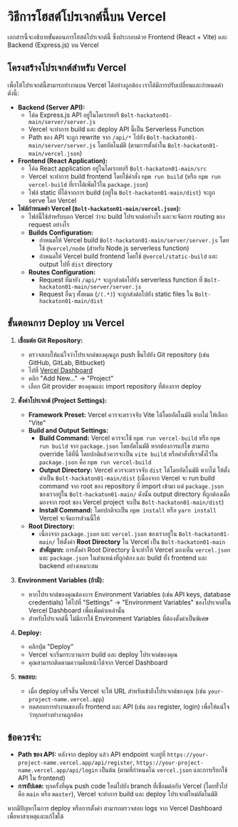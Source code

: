 # วิธีการโฮสต์โปรเจกต์นี้บน Vercel

เอกสารนี้จะอธิบายขั้นตอนการโฮสต์โปรเจกต์นี้ ซึ่งประกอบด้วย Frontend (React + Vite) และ Backend (Express.js) บน Vercel

## โครงสร้างโปรเจกต์สำหรับ Vercel

เพื่อให้โปรเจกต์นี้สามารถทำงานบน Vercel ได้อย่างถูกต้อง เราได้มีการปรับเปลี่ยนและกำหนดค่าดังนี้:

- **Backend (Server API):**
    - โค้ด Express.js API อยู่ในไดเรกทอรี `Bolt-hackaton01-main/server/server.js`
    - Vercel จะทำการ build และ deploy API นี้เป็น Serverless Function
    - Path ของ API จะถูก rewrite จาก `/api/*` ไปยัง `Bolt-hackaton01-main/server/server.js` โดยอัตโนมัติ (ตามการตั้งค่าใน `Bolt-hackaton01-main/vercel.json`)
- **Frontend (React Application):**
    - โค้ด React application อยู่ในไดเรกทอรี `Bolt-hackaton01-main/src`
    - Vercel จะทำการ build frontend โดยใช้คำสั่ง `npm run build` (หรือ `npm run vercel-build` ที่เราได้เพิ่มไว้ใน `package.json`)
    - ไฟล์ static ที่ได้จากการ build (อยู่ใน `Bolt-hackaton01-main/dist`) จะถูก serve โดย Vercel
- **ไฟล์กำหนดค่า Vercel (`Bolt-hackaton01-main/vercel.json`):**
    - ไฟล์นี้ใช้สำหรับบอก Vercel ว่าจะ build โปรเจกต์อย่างไร และจะจัดการ routing ของ request อย่างไร
    - **Builds Configuration:**
        - กำหนดให้ Vercel build `Bolt-hackaton01-main/server/server.js` โดยใช้ `@vercel/node` (สำหรับ Node.js serverless function)
        - กำหนดให้ Vercel build frontend โดยใช้ `@vercel/static-build` และ output ไปที่ `dist` directory
    - **Routes Configuration:**
        - Request ที่มายัง `/api/*` จะถูกส่งต่อไปยัง serverless function ที่ `Bolt-hackaton01-main/server/server.js`
        - Request อื่นๆ ทั้งหมด (`/(.*)`) จะถูกส่งต่อไปยัง static files ใน `Bolt-hackaton01-main/dist`

## ขั้นตอนการ Deploy บน Vercel

1.  **เชื่อมต่อ Git Repository:**
    *   ตรวจสอบให้แน่ใจว่าโปรเจกต์ของคุณถูก push ขึ้นไปยัง Git repository (เช่น GitHub, GitLab, Bitbucket)
    *   ไปที่ [Vercel Dashboard](https://vercel.com/dashboard)
    *   คลิก "Add New..." -> "Project"
    *   เลือก Git provider ของคุณและ import repository ที่ต้องการ deploy

2.  **ตั้งค่าโปรเจกต์ (Project Settings):**
    *   **Framework Preset:** Vercel ควรจะตรวจจับ Vite ได้โดยอัตโนมัติ หากไม่ ให้เลือก "Vite"
    *   **Build and Output Settings:**
        *   **Build Command:** Vercel ควรจะใช้ `npm run vercel-build` หรือ `npm run build` จาก `package.json` โดยอัตโนมัติ หากต้องการแก้ไข สามารถ override ได้ที่นี่ โดยปกติแล้วควรจะเป็น `vite build` หรือคำสั่งที่เราตั้งไว้ใน `package.json` คือ `npm run vercel-build`
        *   **Output Directory:** Vercel ควรจะตรวจจับ `dist` ได้โดยอัตโนมัติ หากไม่ ให้ตั้งค่าเป็น `Bolt-hackaton01-main/dist` (เนื่องจาก Vercel จะ run build command จาก root ของ repository ที่ import เข้ามา แต่ `package.json` ของเราอยู่ใน `Bolt-hackaton01-main/` ดังนั้น output directory ที่ถูกต้องเมื่อมองจาก root ของ Vercel project จะเป็น `Bolt-hackaton01-main/dist`)
        *   **Install Command:** โดยปกติจะเป็น `npm install` หรือ `yarn install` Vercel จะจัดการส่วนนี้ให้
    *   **Root Directory:**
        *   เนื่องจาก `package.json` และ `vercel.json` ของเราอยู่ใน `Bolt-hackaton01-main/` ให้ตั้งค่า **Root Directory** ใน Vercel เป็น `Bolt-hackaton01-main`
        *   **สำคัญมาก:** การตั้งค่า Root Directory นี้จะทำให้ Vercel มองเห็น `vercel.json` และ `package.json` ในตำแหน่งที่ถูกต้อง และ build ทั้ง frontend และ backend อย่างเหมาะสม

3.  **Environment Variables (ถ้ามี):**
    *   หากโปรเจกต์ของคุณต้องการ Environment Variables (เช่น API keys, database credentials) ให้ไปที่ "Settings" -> "Environment Variables" ของโปรเจกต์ใน Vercel Dashboard เพื่อเพิ่มค่าเหล่านั้น
    *   สำหรับโปรเจกต์นี้ ไม่มีการใช้ Environment Variables ที่ต้องตั้งค่าเป็นพิเศษ

4.  **Deploy:**
    *   คลิกปุ่ม "Deploy"
    *   Vercel จะเริ่มกระบวนการ build และ deploy โปรเจกต์ของคุณ
    *   คุณสามารถติดตามความคืบหน้าได้จาก Vercel Dashboard

5.  **ทดสอบ:**
    *   เมื่อ deploy เสร็จสิ้น Vercel จะให้ URL สำหรับเข้าถึงโปรเจกต์ของคุณ (เช่น `your-project-name.vercel.app`)
    *   ทดสอบการทำงานของทั้ง frontend และ API (เช่น ลอง register, login) เพื่อให้แน่ใจว่าทุกอย่างทำงานถูกต้อง

## ข้อควรจำ:

*   **Path ของ API:** หลังจาก deploy แล้ว API endpoint จะอยู่ที่ `https://your-project-name.vercel.app/api/register`, `https://your-project-name.vercel.app/api/login` เป็นต้น (ตามที่กำหนดใน `vercel.json` และการเรียกใช้ API ใน frontend)
*   **การอัปเดต:** ทุกครั้งที่คุณ push code ใหม่ไปยัง branch ที่เชื่อมต่อกับ Vercel (โดยทั่วไปคือ `main` หรือ `master`), Vercel จะทำการ build และ deploy โปรเจกต์ใหม่อัตโนมัติ

หากมีปัญหาในการ deploy หรือการตั้งค่า สามารถตรวจสอบ logs จาก Vercel Dashboard เพื่อหาสาเหตุและแก้ไขได้

